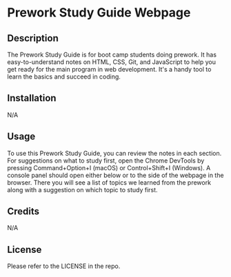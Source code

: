 # Prework Study Guide Webpage

## Description

The Prework Study Guide is for boot camp students doing prework. It has easy-to-understand notes on HTML, CSS, Git, and JavaScript to help you get ready for the main program in web development. It's a handy tool to learn the basics and succeed in coding.

## Installation

N/A

## Usage

To use this Prework Study Guide, you can review the notes in each section. For suggestions on what to study first, open the Chrome DevTools by pressing Command+Option+I (macOS) or Control+Shift+I (Windows). A console panel should open either below or to the side of the webpage in the browser. There you will see a list of topics we learned from the prework along with a suggestion on which topic to study first.

## Credits

N/A

## License

Please refer to the LICENSE in the repo.